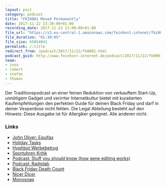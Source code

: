 ```yaml
---
layout: post
category: podcast
title: "FKI0001 Moved Permanently"
date: 2017-11-22 23:30:00+01:00
recording_date: 2017-11-22 21:00:00+01:00
file_url: "https://s3.eu-central-1.amazonaws.com/feinkost-intenet/fki0001.mp3"
file_duration: "01:30:05"
file_size: 65054841
permalink: /:title
redirect_from: /podcast/2017/11/22/fk0001.html
podcast_guid: http://www.feinkost-internet.de/podcast/2017/11/22/fk0001.html
team:
- josa
- robert
- stefan
- thomas
---
```


Der Traditionspodcast an einer feinen Reduktion von verkauftem Start-Up,
unnötigem Gadget und verirrter Internetkultur bietet mit kuratierten
Kaufempfehlungen den perfekten Guide für deinen Black Friday und darf in deiner
Vesperdose nicht fehlen. Die Legal Abteilung besteht auf den Hinweis: Diese
Ausgabe ist für Allergiker geeignet. Alle anderen nicht.

### Links

- [John Oliver: Equifax](https://www.youtube.com/watch?v=mPjgRKW_Jmk)
- [Holiday Tasks](https://decentsecurity.com/holiday-tasks/)
- [Hyphbot Werbebetrug](https://www.heise.de/newsticker/meldung/Hyphbot-Millionenschwerer-Werbebetrug-aufgeflogen-3897888.html)
- [Sportuhren Kritik](https://www.golem.de/news/verbraucherschutz-sportuhr-hersteller-gehen-unsportlich-mit-daten-um-1711-131289.html)
- [Podcast: Stuff you should know (how gene editing works)](https://www.stuffyoushouldknow.com/podcasts/how-gene-editing-works.htm)
- [Podcast: Radiolab](http://www.radiolab.org/series/podcasts/)
- [Black Friday Death Count](http://blackfridaydeathcount.com/)
- [Nicer Dicer](http://www.genius.tv/schneidgeraete/nicer-dicer/nicer-dicer-magic-cube/712/nicer-dicer-magic-cube-set-12tlg.-inkl.-gratis-julietti)
- [Monosnap](https://monosnap.com/welcome)
